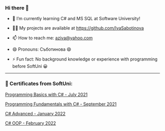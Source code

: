 ### Hi there 👋

- 🌱 I’m currently learning C# and MS SQL at Software University!

- :technologist: My projects are available at https://github.com/IvaSabotinova

- 📫 How to reach me: aziva@yahoo.com

- 😄 Pronouns: Съботинова :smile:

- ⚡ Fun fact: No background knowledge or experience with programming before SoftUni :grinning:


------------------------------------------------------------------------------------------------------------

### :scroll: Certificates from SoftUni:

[Programming Basics with C# - July 2021](https://softuni.bg/certificates/details/112155/fd09cdf2)

[Programming Fundamentals with C# - September 2021](https://softuni.bg/certificates/details/119950/b1b4d332)

[C# Advanced - January 2022](https://softuni.bg/certificates/details/123628/124e830e)

[C# OOP - February 2022](https://softuni.bg/certificates/details/130965/a3dc9e4a)
